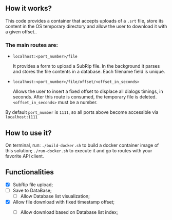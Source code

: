 ## How it works?

This code provides a container that accepts uploads of a `.srt` file, store its content in the OS temporary directory and allow the user to download it with a given offset..


### The main routes are:

- `localhost:<port_number>/file`

  It provides a form to upload a SubRip file. In the background it parses and stores the file contents in a database. Each filename field is unique.

- `localhost:<port_number>/file/offset/<offset_in_seconds>`

  Allows the user to insert a fixed offset to displace all dialogs timings, in seconds. After this route is consumed, the temporary file is deleted. `<offset_in_seconds>` must be a number.


By default `port_number` is `1111`, so all ports above become accessible via `localhost:1111`

## How to use it?

On terminal, run: `./build-docker.sh` to build a docker container image of this solution; `./run-docker.sh` to execute it and go to routes with your favorite API client.

## Functionalities

- [x] SubRip file upload;
- [ ] Save to DataBase;
  - [ ] Allow Database list visualization;
- [x] Allow file download with fixed timestamp offset;
  - [ ] Allow download based on Database list index;

